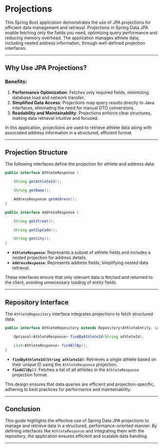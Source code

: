# Projections 

This Spring Boot application demonstrates the use of JPA projections for efficient data management and retrieval. Projections in Spring Data JPA enable fetching only the fields you need, optimizing query performance and reducing memory overhead. The application manages athlete data, including nested address information, through well-defined projection interfaces.

---

## Why Use JPA Projections?

### Benefits:
1. **Performance Optimization**: Fetches only required fields, minimizing database load and network transfer.
2. **Simplified Data Access**: Projections map query results directly to Java interfaces, eliminating the need for manual DTO conversions.
3. **Readability and Maintainability**: Projections enforce clear structures, making data retrieval intuitive and focused.

In this application, projections are used to retrieve athlete data along with associated address information in a structured, efficient format.

---

## Projection Structure

The following interfaces define the projection for athlete and address data:

```java
public interface AthleteResponse {

    String getAthleteId();

    String getName();

    AddressResponse getAddress();
}

public interface AddressResponse {

    String getStreet();

    String getZipCode();

    String getCity();
}
```

- **`AthleteResponse`**: Represents a subset of athlete fields and includes a nested projection for address details.
- **`AddressResponse`**: Represents address fields, simplifying nested data retrieval.

These interfaces ensure that only relevant data is fetched and returned to the client, avoiding unnecessary loading of entity fields.

---

## Repository Interface

The `AthleteRepository` interface integrates projections to fetch structured data:

```java
public interface AthleteRepository extends Repository<AthleteEntity, Long> {

    Optional<AthleteResponse> findByAthleteId(String athleteId);

    List<AthleteResponse> findAllBy();
}
```

- **`findByAthleteId(String athleteId)`**: Retrieves a single athlete based on their unique ID using the `AthleteResponse` projection.
- **`findAllBy()`**: Fetches a list of all athletes in the `AthleteResponse` projection format.

This design ensures that data queries are efficient and projection-specific, adhering to best practices for performance and maintainability.

---

## Conclusion

This guide highlights the effective use of Spring Data JPA projections to manage and retrieve data in a structured, performance-oriented manner. By defining interfaces like `AthleteResponse` and integrating them with the repository, the application ensures efficient and scalable data handling.

---
